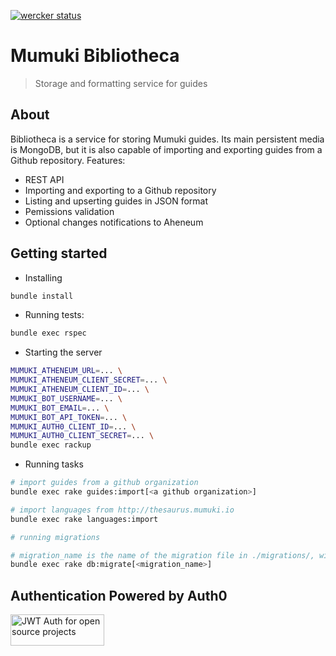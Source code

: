 [![wercker status](https://app.wercker.com/status/0b4dd5fa93028f3a8172e685187d542a/s/master "wercker status")](https://app.wercker.com/project/bykey/0b4dd5fa93028f3a8172e685187d542a)

# Mumuki Bibliotheca
> Storage and formatting service for guides

## About

Bibliotheca is a service for storing Mumuki guides. Its main persistent media is MongoDB, but it is also capable of importing and exporting guides from a Github repository. Features:

* REST API
* Importing and exporting to a Github repository
* Listing and upserting guides in JSON format
* Pemissions validation
* Optional changes notifications to Aheneum

## Getting started

* Installing

```bash
bundle install
```

* Running tests:

```bash
bundle exec rspec
```

* Starting the server

```bash
MUMUKI_ATHENEUM_URL=... \
MUMUKI_ATHENEUM_CLIENT_SECRET=... \
MUMUKI_ATHENEUM_CLIENT_ID=... \
MUMUKI_BOT_USERNAME=... \
MUMUKI_BOT_EMAIL=... \
MUMUKI_BOT_API_TOKEN=... \
MUMUKI_AUTH0_CLIENT_ID=... \
MUMUKI_AUTH0_CLIENT_SECRET=... \
bundle exec rackup
```

* Running tasks

```bash
# import guides from a github organization
bundle exec rake guides:import[<a github organization>]

# import languages from http://thesaurus.mumuki.io
bundle exec rake languages:import

# running migrations

# migration_name is the name of the migration file in ./migrations/, without extension and the "migrate_" prefeix
bundle exec rake db:migrate[<migration_name>]
```
## Authentication Powered by Auth0

<a width="150" height="50" href="https://auth0.com/" target="_blank" alt="Single Sign On & Token Based Authentication - Auth0"><img width="150" height="50" alt="JWT Auth for open source projects" src="http://cdn.auth0.com/oss/badges/a0-badge-dark.png"/></a>
